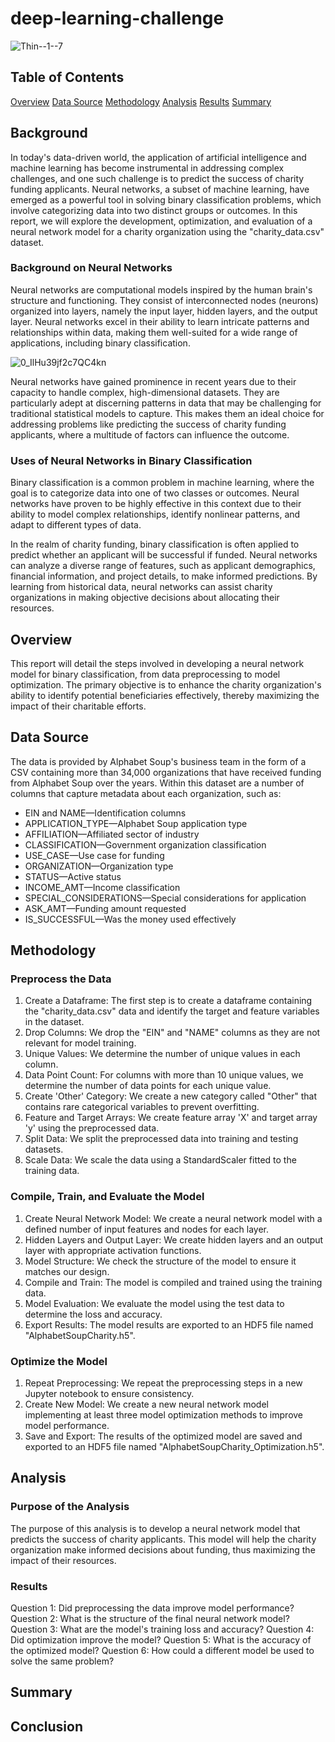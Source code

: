 # deep-learning-challenge

![Thin--1--7](https://github.com/dspataru/deep-learning-challenge/assets/61765352/219f0078-fe95-4ef0-8c6d-eeb51703b7aa)

## Table of Contents
[Overview]()
[Data Source]()
[Methodology]()
[Analysis]()
[Results]()
[Summary]()

## Background

In today's data-driven world, the application of artificial intelligence and machine learning has become instrumental in addressing complex challenges, and one such challenge is to predict the success of charity funding applicants. Neural networks, a subset of machine learning, have emerged as a powerful tool in solving binary classification problems, which involve categorizing data into two distinct groups or outcomes. In this report, we will explore the development, optimization, and evaluation of a neural network model for a charity organization using the "charity_data.csv" dataset.

### Background on Neural Networks
Neural networks are computational models inspired by the human brain's structure and functioning. They consist of interconnected nodes (neurons) organized into layers, namely the input layer, hidden layers, and the output layer. Neural networks excel in their ability to learn intricate patterns and relationships within data, making them well-suited for a wide range of applications, including binary classification.

![0_IlHu39jf2c7QC4kn](https://github.com/dspataru/deep-learning-challenge/assets/61765352/cb79b1cf-b256-4de8-99c6-951e78e0fa07)


Neural networks have gained prominence in recent years due to their capacity to handle complex, high-dimensional datasets. They are particularly adept at discerning patterns in data that may be challenging for traditional statistical models to capture. This makes them an ideal choice for addressing problems like predicting the success of charity funding applicants, where a multitude of factors can influence the outcome.

### Uses of Neural Networks in Binary Classification
Binary classification is a common problem in machine learning, where the goal is to categorize data into one of two classes or outcomes. Neural networks have proven to be highly effective in this context due to their ability to model complex relationships, identify nonlinear patterns, and adapt to different types of data.

In the realm of charity funding, binary classification is often applied to predict whether an applicant will be successful if funded. Neural networks can analyze a diverse range of features, such as applicant demographics, financial information, and project details, to make informed predictions. By learning from historical data, neural networks can assist charity organizations in making objective decisions about allocating their resources.

## Overview

This report will detail the steps involved in developing a neural network model for binary classification, from data preprocessing to model optimization. The primary objective is to enhance the charity organization's ability to identify potential beneficiaries effectively, thereby maximizing the impact of their charitable efforts.

## Data Source

The data is provided by Alphabet Soup's business team in the form of a CSV containing more than 34,000 organizations that have received funding from Alphabet Soup over the years. Within this dataset are a number of columns that capture metadata about each organization, such as:

* EIN and NAME—Identification columns
* APPLICATION_TYPE—Alphabet Soup application type
* AFFILIATION—Affiliated sector of industry
* CLASSIFICATION—Government organization classification
* USE_CASE—Use case for funding
* ORGANIZATION—Organization type
* STATUS—Active status
* INCOME_AMT—Income classification
* SPECIAL_CONSIDERATIONS—Special considerations for application
* ASK_AMT—Funding amount requested
* IS_SUCCESSFUL—Was the money used effectively

## Methodology

### Preprocess the Data
1. Create a Dataframe: The first step is to create a dataframe containing the "charity_data.csv" data and identify the target and feature variables in the dataset.
2. Drop Columns: We drop the "EIN" and "NAME" columns as they are not relevant for model training.
3. Unique Values: We determine the number of unique values in each column.
4. Data Point Count: For columns with more than 10 unique values, we determine the number of data points for each unique value.
5. Create 'Other' Category: We create a new category called "Other" that contains rare categorical variables to prevent overfitting.
6. Feature and Target Arrays: We create feature array 'X' and target array 'y' using the preprocessed data.
7. Split Data: We split the preprocessed data into training and testing datasets.
8. Scale Data: We scale the data using a StandardScaler fitted to the training data.

### Compile, Train, and Evaluate the Model
1. Create Neural Network Model: We create a neural network model with a defined number of input features and nodes for each layer.
2. Hidden Layers and Output Layer: We create hidden layers and an output layer with appropriate activation functions.
3. Model Structure: We check the structure of the model to ensure it matches our design.
4. Compile and Train: The model is compiled and trained using the training data.
5. Model Evaluation: We evaluate the model using the test data to determine the loss and accuracy.
6. Export Results: The model results are exported to an HDF5 file named "AlphabetSoupCharity.h5".

### Optimize the Model
1. Repeat Preprocessing: We repeat the preprocessing steps in a new Jupyter notebook to ensure consistency.
2. Create New Model: We create a new neural network model implementing at least three model optimization methods to improve model performance.
3. Save and Export: The results of the optimized model are saved and exported to an HDF5 file named "AlphabetSoupCharity_Optimization.h5".


## Analysis

### Purpose of the Analysis
The purpose of this analysis is to develop a neural network model that predicts the success of charity applicants. This model will help the charity organization make informed decisions about funding, thus maximizing the impact of their resources.

### Results

Question 1: Did preprocessing the data improve model performance?
Question 2: What is the structure of the final neural network model?
Question 3: What are the model's training loss and accuracy?
Question 4: Did optimization improve the model?
Question 5: What is the accuracy of the optimized model?
Question 6: How could a different model be used to solve the same problem?

## Summary




## Conclusion
